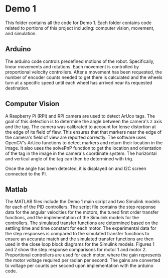 # Demo 1
This folder contains all the code for Demo 1. Each folder contains code related to portions of this project including: computer vision, movement, and simulation.

## Arduino
The arduino code controls predefined motions of the robot. Specifically, linear movements and rotations. Each movement is controlled by proportional velocity controllers.
After a movement has been requested, the number of encoder counts needed to get there is calculated and the wheels turn at a specific speed until each wheel has arrived
near its requested destination. 

## Computer Vision
A Raspberry Pi (RPI) and RPI camera are used to detect ArUco tags. The goal of this detection is to determine the angle between the camera's z axis and the tag.
The camera was calibrated to account for lense distortion at the edge of its field of fiew. This ensures that that markers near the edge of the camera's field of view
are reported correctly. The software uses OpenCV's ArUco functions to detect markers and return their location in the image. It also uses the solvePnP function to get the
location and orientation of the tag in the image in the camera's coordinate system. The horizontal and vertical angle of the tag can then be determined with trig.

Once the angle has been detected, it is displayed on and I2C screen connected to the PI. 

## Matlab
The MATLAB files include the Demo 1 main script and two Simulink models for each of the PID controllers. The script file contains the step response data for the angular velocities for the motors, the tuned first order transfer functions, and the implementation of the Simulink models for the controllers. The simulated transfer functions are determined based on the settling time and time constant for each motor. The experimental data for the step responses is compared to the simulated transfer functions to ensure an accurate match and the simulated transfer functions are then used in the close loop block diagrams for the Simulink models. Figures 1 and 2 show the step response comparisons for motor 1 and motor 2. Proportional controllers are used for each motor, where the gain represents the motor voltage required per radian per second. The gains are converted to voltage per counts per second upon implementation with the arduino code.
